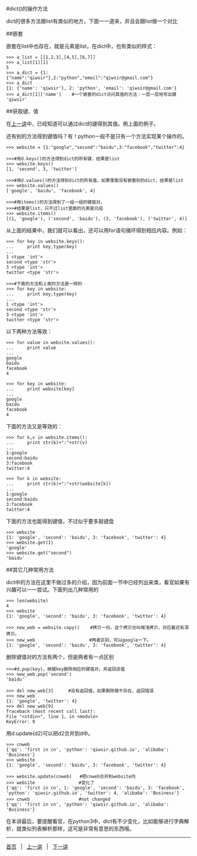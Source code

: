 #dict()的操作方法

dict的很多方法跟list有类似的地方，下面一一道来，并且会跟list做一个对比

##嵌套

嵌套在list中也存在，就是元素是list，在dict中，也有类似的样式：

    >>> a_list = [[1,2,3],[4,5],[6,7]]
    >>> a_list[1][1]
    5
    >>> a_dict = {1:{"name":"qiwsir"},2:"python","email":"qiwsir@gmail.com"}
    >>> a_dict
    {1: {'name': 'qiwsir'}, 2: 'python', 'email': 'qiwsir@gmail.com'}
    >>> a_dict[1]['name']    #一个嵌套的dict访问其值的方法：一层一层地写出键
    'qiwsir'

##获取键、值

在[上一讲](./120.md)中，已经知道可以通过dict的键得到其值。例上面的例子。

还有别的方法得到键值吗？有！python一般不是只有一个方法实现某个操作的。

    >>> website = {1:"google","second":"baidu",3:"facebook","twitter":4}
    
    >>>#用d.keys()的方法得到dict的所有键，结果是list
    >>> website.keys()
    [1, 'second', 3, 'twitter']

    >>>#用d.values()的方法得到dict的所有值，如果里面没有嵌套别的dict，结果是list
    >>> website.values()
    ['google', 'baidu', 'facebook', 4]

    >>>#用items()的方法得到了一组一组的键值对，
    >>>#结果是list，只不过list里面的元素是元组
    >>> website.items()
    [(1, 'google'), ('second', 'baidu'), (3, 'facebook'), ('twitter', 4)]
    
从上面的结果中，我们就可以看出，还可以用for语句循环得到相应内容。例如：

    >>> for key in website.keys():
    ...     print key,type(key)
    ... 
    1 <type 'int'>
    second <type 'str'>
    3 <type 'int'>
    twitter <type 'str'>
    
    >>>#下面的方法和上面的方法是一样的
    >>> for key in website:
    ...     print key,type(key)
    ... 
    1 <type 'int'>
    second <type 'str'>
    3 <type 'int'>
    twitter <type 'str'>

以下两种方法等效：

    >>> for value in website.values():
    ...     print value
    ... 
    google
    baidu
    facebook
    4

    >>> for key in website:
    ...     print website[key]
    ... 
    google
    baidu
    facebook
    4

下面的方法又是等效的：

    >>> for k,v in website.items():
    ...     print str(k)+":"+str(v)
    ... 
    1:google
    second:baidu
    3:facebook
    twitter:4
    
    >>> for k in website:
    ...     print str(k)+":"+str(website[k])
    ... 
    1:google
    second:baidu
    3:facebook
    twitter:4

下面的方法也能得到键值，不过似乎要多敲键盘

    >>> website
    {1: 'google', 'second': 'baidu', 3: 'facebook', 'twitter': 4}
    >>> website.get(1)     
    'google'
    >>> website.get("second")
    'baidu'

##其它几种常用方法

dict中的方法在这里不做过多的介绍，因为前面一节中已经列出来类，看官如果有兴趣可以一一尝试。下面列出几种常用的

    >>> len(website)
    4
    >>> website
    {1: 'google', 'second': 'baidu', 3: 'facebook', 'twitter': 4}
    
    >>> new_web = website.copy()    #拷贝一份，这个拷贝也叫做浅拷贝，对应着还有深拷贝。
    >>> new_web　                   #两者区别，可以google一下。
    {1: 'google', 'second': 'baidu', 3: 'facebook', 'twitter': 4}

删除键值对的方法有两个，但是两者有一点区别

    >>>#d.pop(key)，根据key删除相应的键值对，并返回该值
    >>> new_web.pop('second')
    'baidu'

    >>> del new_web[3]　    #没有返回值，如果删除键不存在，返回错误
    >>> new_web
    {1: 'google', 'twitter': 4}
    >>> del new_web[9]
    Traceback (most recent call last):
    File "<stdin>", line 1, in <module>
    KeyError: 9

用d.update(d2)可以把d2合并到d中。

    >>> cnweb
    {'qq': 'first in cn', 'python': 'qiwsir.github.io', 'alibaba': 'Business'}
    >>> website
    {1: 'google', 'second': 'baidu', 3: 'facebook', 'twitter': 4}
    
    >>> website.update(cnweb)   #把cnweb合并到website内
    >>> website　               #变化了
    {'qq': 'first in cn', 1: 'google', 'second': 'baidu', 3: 'facebook', 'python': 'qiwsir.github.io', 'twitter': 4, 'alibaba': 'Business'}
    >>> cnweb　                 #not changed
    {'qq': 'first in cn', 'python': 'qiwsir.github.io', 'alibaba': 'Business'}

在本讲最后，要提醒看官，在python3中，dict有不少变化，比如能够进行字典解析，就类似列表解析那样，这可是非常有意思的东西哦。

<hr>

[首页](./index.md)&nbsp;&nbsp;&nbsp;|&nbsp;&nbsp;&nbsp;[上一讲](./120.md)&nbsp;&nbsp;&nbsp;|&nbsp;&nbsp;&nbsp;[下一讲](./122.md)
